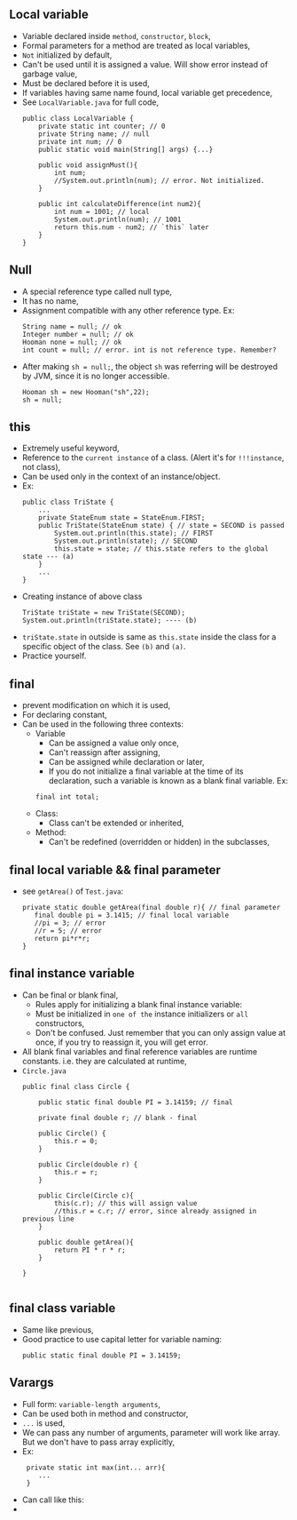 
## Local variable
- Variable declared inside `method`, `constructor`, `block`,
- Formal parameters for a method are treated as local variables,
- `Not` initialized by default,
- Can't be used until it is assigned a value. Will show error instead of garbage value,
- Must be declared before it is used,
- If variables having same name found, local variable get precedence,
- See `LocalVariable.java` for full code,
  ```
  public class LocalVariable {
      private static int counter; // 0
      private String name; // null
      private int num; // 0
      public static void main(String[] args) {...}
  
      public void assignMust(){
          int num;
          //System.out.println(num); // error. Not initialized.
      }
  
      public int calculateDifference(int num2){
          int num = 1001; // local
          System.out.println(num); // 1001
          return this.num - num2; // `this` later
      }
  }
  ```

## Null
- A special reference type called null type,
- It has no name,
- Assignment compatible with any other reference type. Ex:
  ```
  String name = null; // ok
  Integer number = null; // ok
  Hooman none = null; // ok
  int count = null; // error. int is not reference type. Remember?
  ```
- After making `sh = null;`, the object `sh` was referring will be destroyed by JVM, since it is no longer accessible.
  ```
  Hooman sh = new Hooman("sh",22);
  sh = null;
  ```

## this
- Extremely useful keyword,
- Reference to the `current instance` of a class. (Alert it's for `!!!instance`, not class),
- Can be used only in the context of an instance/object.
- Ex:
  ```
  public class TriState {
      ...
      private StateEnum state = StateEnum.FIRST;
      public TriState(StateEnum state) { // state = SECOND is passed
          System.out.println(this.state); // FIRST
          System.out.println(state); // SECOND
          this.state = state; // this.state refers to the global state --- (a)
      }
      ...
  }
  ```
- Creating instance of above class
  ```
  TriState triState = new TriState(SECOND);
  System.out.println(triState.state); ---- (b)
  ```
- `triState.state` in outside is same as `this.state` inside the class for a specific object of the class. See `(b)` and `(a)`.
- Practice yourself.

## final
- prevent modification on which it is used,
- For declaring constant,
- Can be used in the following three contexts:
  - Variable
    - Can be assigned a value only once,
    - Can't reassign after assigning,
    - Can be assigned while declaration or later,
    - If you do not initialize a final variable at the time of its declaration, such a variable is known as a blank final variable. Ex: 
    ```
    final int total;
    ```
  - Class:
    - Class can't be extended or inherited,
  - Method:
    - Can't be redefined (overridden or hidden) in the subclasses,

## final local variable && final parameter
  - see `getArea()` of `Test.java`:
    ```
    private static double getArea(final double r){ // final parameter
       final double pi = 3.1415; // final local variable
       //pi = 3; // error
       //r = 5; // error
       return pi*r*r;
    }
    ```

## final instance variable
- Can be final or blank final,
  - Rules apply for initializing a blank final instance variable:
  - Must be initialized in `one of the` instance initializers or `all` constructors,
  - Don't be confused. Just remember that you can only assign value at once, if you try to reassign it, you will get error.
- All blank final variables and final reference variables are runtime constants. i.e. they are calculated at runtime,
- `Circle.java`
  ```
  public final class Circle {
  
      public static final double PI = 3.14159; // final
  
      private final double r; // blank - final
  
      public Circle() {
          this.r = 0;
      }
  
      public Circle(double r) {
          this.r = r;
      }
  
      public Circle(Circle c){
          this(c.r); // this will assign value
          //this.r = c.r; // error, since already assigned in previous line
      }
  
      public double getArea(){
          return PI * r * r;
      }
  
  }
    
  ```
## final class variable
- Same like previous,
- Good practice to use capital letter for variable naming:
  ```
  public static final double PI = 3.14159;
  ```

## Varargs
- Full form: `variable-length arguments`,
- Can be used both in method and constructor,
- `...` is used,
- We can pass any number of arguments, parameter will work like array. But we don't have to pass array explicitly, 
- Ex:
  ```
   private static int max(int... arr){
      ...
   }
  ```
- Can call like this:
- 